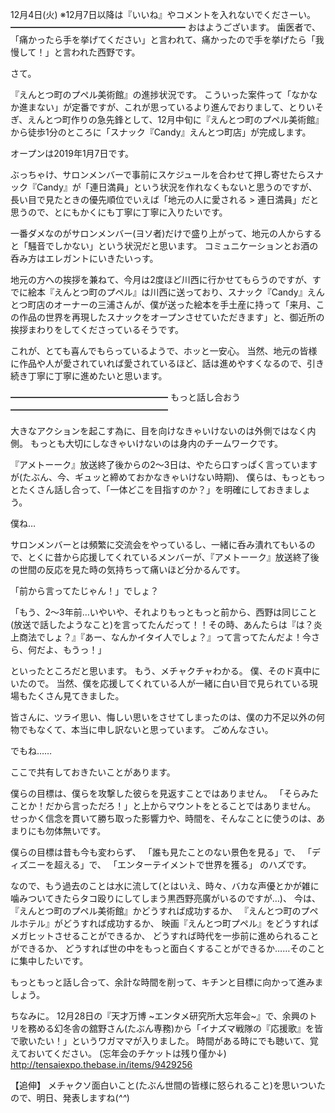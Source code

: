 12月4日(火) ※12月7日以降は『いいね』やコメントを入れないでくださーい。
━━━━━━━━━━━━━━━━━━━━
おはようございます。
歯医者で、「痛かったら手を挙げてください」と言われて、痛かったので手を挙げたら「我慢して！」と言われた西野です。

さて。

『えんとつ町のプペル美術館』の進捗状況です。
こういった案件って「なかなか進まない」が定番ですが、これが思っているより進んでおりまして、とりいそぎ、えんとつ町作りの急先鋒として、12月中旬に『えんとつ町のプペル美術館』から徒歩1分のところに「スナック『Candy』えんとつ町店」が完成します。

オープンは2019年1月7日です。

ぶっちゃけ、サロンメンバーで事前にスケジュールを合わせて押し寄せたらスナック『Candy』が「連日満員」という状況を作れなくもないと思うのですが、長い目で見たときの優先順位でいえば「地元の人に愛される > 連日満員」だと思うので、とにもかくにも丁寧に丁寧に入りたいです。

一番ダメなのがサロンメンバー(ヨソ者)だけで盛り上がって、地元の人からすると「騒音でしかない」という状況だと思います。
コミュニケーションとお酒の呑み方はエレガントにいきたいっす。

地元の方への挨拶を兼ねて、今月は2度ほど川西に行かせてもらうのですが、すでに絵本『えんとつ町のプペル』は川西に送っており、スナック『Candy』えんとつ町店のオーナーの三浦さんが、僕が送った絵本を手土産に持って「来月、この作品の世界を再現したスナックをオープンさせていただきます」と、御近所の挨拶まわりをしてくださっているそうです。

これが、とても喜んでもらっているようで、ホッと一安心。
当然、地元の皆様に作品や人が愛されていれば愛されているほど、話は進めやすくなるので、引き続き丁寧に丁寧に進めたいと思います。

━━━━━━━━━━━━━━━━━━
もっと話し合おう
━━━━━━━━━━━━━━━━━━

大きなアクションを起こす為に、目を向けなきゃいけないのは外側ではなく内側。
もっとも大切にしなきゃいけないのは身内のチームワークです。

『アメトーーク』放送終了後からの2～3日は、やたら口すっぱく言っていますが(たぶん、今、ギュッと締めておかなきゃいけない時期)、
僕らは、もっともっとたくさん話し合って、「一体どこを目指すのか？」を明確にしておきましょう。

僕ね…

サロンメンバーとは頻繁に交流会をやっているし、一緒に呑み潰れてもいるので、とくに昔から応援してくれているメンバーが、『アメトーーク』放送終了後の世間の反応を見た時の気持ちって痛いほど分かるんです。

「前から言ってたじゃん！」でしょ？

「もう、2～3年前…いやいや、それよりもっともっと前から、西野は同じこと(放送で話したようなこと)を言ってたんだって！！その時、あんたらは『は？炎上商法でしょ？』『あー、なんかイタイ人でしょ？』って言ってたんだよ！今さら、何だよ、もうっ！」

といったところだと思います。
もう、メチャクチャわかる。
僕、そのド真中にいたので。
当然、僕を応援してくれている人が一緒に白い目で見られている現場もたくさん見てきました。

皆さんに、ツライ思い、悔しい思いをさせてしまったのは、僕の力不足以外の何物でもなくて、本当に申し訳ないと思っています。
ごめんなさい。

でもね……

ここで共有しておきたいことがあります。

僕らの目標は、僕らを攻撃した彼らを見返すことではありません。
「そらみたことか！だから言っただろ！」と上からマウントをとることではありません。
せっかく信念を貫いて勝ち取った影響力や、時間を、そんなことに使うのは、あまりにも勿体無いです。

僕らの目標は昔も今も変わらず、
「誰も見たことのない景色を見る」で、
「ディズニーを超える」で、​
「エンターテイメントで世界を獲る」
のハズです。

なので、もう過去のことは水に流して(とはいえ、時々、バカな声優とかが雑に噛みついてきたらタコ殴りにしてしまう黒西野亮廣がいるのですが…)、
今は、
『えんとつ町のプペル美術館』かどうすれば成功するか、
『えんとつ町のプペルホテル』がどうすれば成功するか、
映画『えんとつ町プペル』をどうすればメガヒットさせることができるか、
どうすれば時代を一歩前に進められることができるか、
どうすれば世の中をもっと面白くすることができるか……そのことに集中したいです。

もっともっと話し合って、余計な時間を削って、キチンと目標に向かって進みましょう。

ちなみに。
12月28日の『天才万博 ~エンタメ研究所大忘年会~』で、余興のトリを務める幻冬舎の舘野さん(たぶん専務)から「イナズマ戦隊の『応援歌』を皆で歌いたい！」というワガママが入りました。
時間がある時にでも聴いて、覚えておいてください。
(忘年会のチケットは残り僅か↓)
http://tensaiexpo.thebase.in/items/9429256

【追伸】
メチャクソ面白いこと(たぶん世間の皆様に怒られること)を思いついたので、明日、発表しますね(*^^*)
